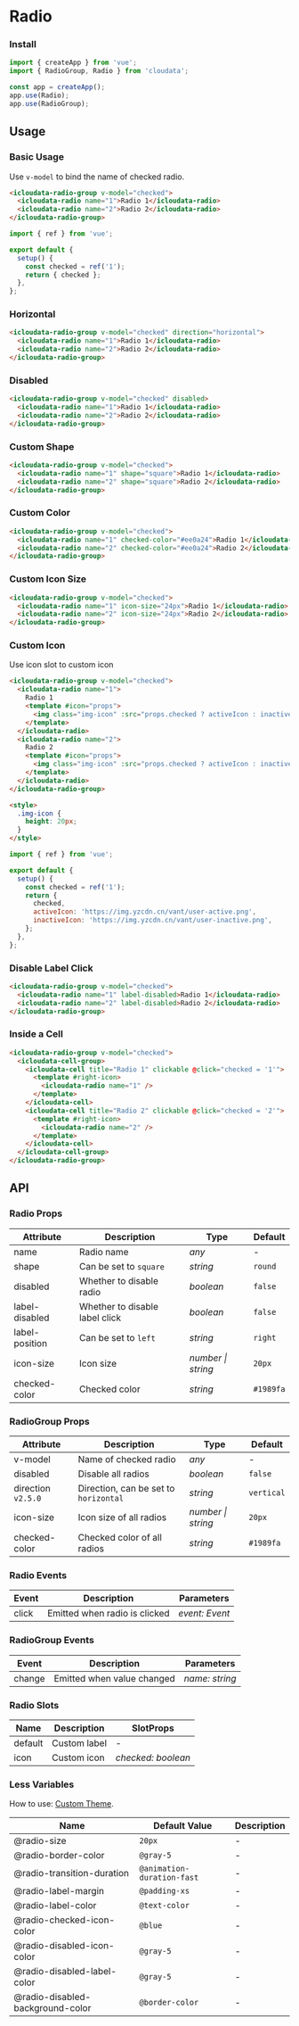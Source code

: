 # Radio

### Install

```js
import { createApp } from 'vue';
import { RadioGroup, Radio } from 'cloudata';

const app = createApp();
app.use(Radio);
app.use(RadioGroup);
```

## Usage

### Basic Usage

Use `v-model` to bind the name of checked radio.

```html
<icloudata-radio-group v-model="checked">
  <icloudata-radio name="1">Radio 1</icloudata-radio>
  <icloudata-radio name="2">Radio 2</icloudata-radio>
</icloudata-radio-group>
```

```js
import { ref } from 'vue';

export default {
  setup() {
    const checked = ref('1');
    return { checked };
  },
};
```

### Horizontal

```html
<icloudata-radio-group v-model="checked" direction="horizontal">
  <icloudata-radio name="1">Radio 1</icloudata-radio>
  <icloudata-radio name="2">Radio 2</icloudata-radio>
</icloudata-radio-group>
```

### Disabled

```html
<icloudata-radio-group v-model="checked" disabled>
  <icloudata-radio name="1">Radio 1</icloudata-radio>
  <icloudata-radio name="2">Radio 2</icloudata-radio>
</icloudata-radio-group>
```

### Custom Shape

```html
<icloudata-radio-group v-model="checked">
  <icloudata-radio name="1" shape="square">Radio 1</icloudata-radio>
  <icloudata-radio name="2" shape="square">Radio 2</icloudata-radio>
</icloudata-radio-group>
```

### Custom Color

```html
<icloudata-radio-group v-model="checked">
  <icloudata-radio name="1" checked-color="#ee0a24">Radio 1</icloudata-radio>
  <icloudata-radio name="2" checked-color="#ee0a24">Radio 2</icloudata-radio>
</icloudata-radio-group>
```

### Custom Icon Size

```html
<icloudata-radio-group v-model="checked">
  <icloudata-radio name="1" icon-size="24px">Radio 1</icloudata-radio>
  <icloudata-radio name="2" icon-size="24px">Radio 2</icloudata-radio>
</icloudata-radio-group>
```

### Custom Icon

Use icon slot to custom icon

```html
<icloudata-radio-group v-model="checked">
  <icloudata-radio name="1">
    Radio 1
    <template #icon="props">
      <img class="img-icon" :src="props.checked ? activeIcon : inactiveIcon" />
    </template>
  </icloudata-radio>
  <icloudata-radio name="2">
    Radio 2
    <template #icon="props">
      <img class="img-icon" :src="props.checked ? activeIcon : inactiveIcon" />
    </template>
  </icloudata-radio>
</icloudata-radio-group>

<style>
  .img-icon {
    height: 20px;
  }
</style>
```

```js
import { ref } from 'vue';

export default {
  setup() {
    const checked = ref('1');
    return {
      checked,
      activeIcon: 'https://img.yzcdn.cn/vant/user-active.png',
      inactiveIcon: 'https://img.yzcdn.cn/vant/user-inactive.png',
    };
  },
};
```

### Disable Label Click

```html
<icloudata-radio-group v-model="checked">
  <icloudata-radio name="1" label-disabled>Radio 1</icloudata-radio>
  <icloudata-radio name="2" label-disabled>Radio 2</icloudata-radio>
</icloudata-radio-group>
```

### Inside a Cell

```html
<icloudata-radio-group v-model="checked">
  <icloudata-cell-group>
    <icloudata-cell title="Radio 1" clickable @click="checked = '1'">
      <template #right-icon>
        <icloudata-radio name="1" />
      </template>
    </icloudata-cell>
    <icloudata-cell title="Radio 2" clickable @click="checked = '2'">
      <template #right-icon>
        <icloudata-radio name="2" />
      </template>
    </icloudata-cell>
  </icloudata-cell-group>
</icloudata-radio-group>
```

## API

### Radio Props

| Attribute | Description | Type | Default |
| --- | --- | --- | --- |
| name | Radio name | _any_ | - |
| shape | Can be set to `square` | _string_ | `round` |
| disabled | Whether to disable radio | _boolean_ | `false` |
| label-disabled | Whether to disable label click | _boolean_ | `false` |
| label-position | Can be set to `left` | _string_ | `right` |
| icon-size | Icon size | _number \| string_ | `20px` |
| checked-color | Checked color | _string_ | `#1989fa` | - |

### RadioGroup Props

| Attribute | Description | Type | Default |
| --- | --- | --- | --- |
| v-model | Name of checked radio | _any_ | - |
| disabled | Disable all radios | _boolean_ | `false` |
| direction `v2.5.0` | Direction, can be set to `horizontal` | _string_ | `vertical` |
| icon-size | Icon size of all radios | _number \| string_ | `20px` |
| checked-color | Checked color of all radios | _string_ | `#1989fa` | - |

### Radio Events

| Event | Description                   | Parameters     |
| ----- | ----------------------------- | -------------- |
| click | Emitted when radio is clicked | _event: Event_ |

### RadioGroup Events

| Event  | Description                | Parameters     |
| ------ | -------------------------- | -------------- |
| change | Emitted when value changed | _name: string_ |

### Radio Slots

| Name    | Description  | SlotProps          |
| ------- | ------------ | ------------------ |
| default | Custom label | -                  |
| icon    | Custom icon  | _checked: boolean_ |

### Less Variables

How to use: [Custom Theme](#/en-US/theme).

| Name                             | Default Value              | Description |
| -------------------------------- | -------------------------- | ----------- |
| @radio-size                      | `20px`                     | -           |
| @radio-border-color              | `@gray-5`                  | -           |
| @radio-transition-duration       | `@animation-duration-fast` | -           |
| @radio-label-margin              | `@padding-xs`              | -           |
| @radio-label-color               | `@text-color`              | -           |
| @radio-checked-icon-color        | `@blue`                    | -           |
| @radio-disabled-icon-color       | `@gray-5`                  | -           |
| @radio-disabled-label-color      | `@gray-5`                  | -           |
| @radio-disabled-background-color | `@border-color`            | -           |
